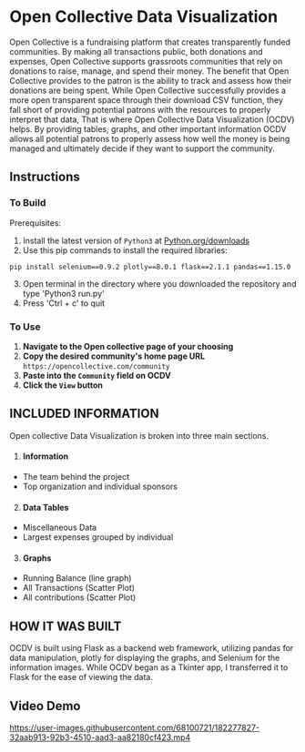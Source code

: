 # Open Collective Data Visualization
  Open Collective is a fundraising platform that creates transparently funded communities.
By making all transactions public, both donations and expenses, Open Collective supports grassroots communities that rely
on donations to raise, manage, and spend their money. The benefit that Open Collective provides to the patron is the
ability to track and assess how their donations are being spent. While Open Collective successfully provides a more open transparent space
through their download CSV function, they fall short of providing potential patrons with the resources to properly interpret that data, That is where Open Collective Data Visualization (OCDV) helps.
By providing tables, graphs, and other important information OCDV allows all potential patrons to properly assess how well the money is being managed and ultimately decide if they want to support the community.

## Instructions
### To Build
Prerequisites:
1) Install the latest version of `Python3` at [Python.org/downloads](https://www.python.org/downloads/)
2) Use this pip commands to install the required libraries:

`pip install selenium==0.9.2 plotly==8.0.1 flask==2.1.1 pandas==1.15.0`

3) Open terminal in the directory where you downloaded the repository and type 'Python3 run.py'
4) Press 'Ctrl + c' to quit

### To Use
1) **Navigate to the Open collective page of your choosing**
2) **Copy the desired community's home page URL** `https://opencollective.com/community`
3) **Paste into the `Community` field on OCDV**
4) **Click the `View` button** 

## INCLUDED INFORMATION
Open collective Data Visualization is broken into three main sections. 
1) #### Information
- The team behind the project
- Top organization and individual sponsors
2) #### Data Tables
- Miscellaneous Data
- Largest expenses grouped by individual
3) #### Graphs
- Running Balance (line graph)
- All Transactions (Scatter Plot)
- All contributions (Scatter Plot)

## HOW IT WAS BUILT
OCDV is built using Flask as a backend web framework, utilizing pandas for data manipulation, plotly for displaying the graphs, and Selenium for the information images. While OCDV began as a Tkinter app, I transferred it to Flask for the ease of viewing the data. 

## Video Demo



https://user-images.githubusercontent.com/68100721/182277827-32aab913-92b3-4510-aad3-aa82180cf423.mp4


